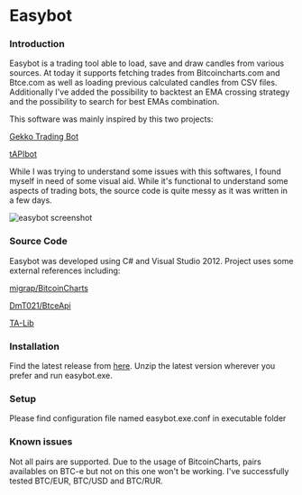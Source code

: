 Easybot
=======

### Introduction

Easybot is a trading tool able to load, save and draw candles from various sources. At today it supports fetching trades from Bitcoincharts.com and Btce.com as well as loading previous calculated candles from CSV files. Additionally I've added the possibility to backtest an EMA crossing strategy and the possibility to search for best EMAs combination.

This software was mainly inspired by this two projects:

[Gekko Trading Bot](https://github.com/askmike/gekko)

[tAPIbot](https://github.com/askmike/gekko)

While I was trying to understand some issues with this softwares, I found myself in need of some visual aid. While it's functional to understand some aspects of trading bots, the source code is quite messy as it was written in a few days.

![easybot screenshot](https://raw.github.com/codingdna2/easybot/master/easybot/images/Screenshot01.png "Easybot")

### Source Code

Easybot was developed using C# and Visual Studio 2012. Project uses some external references including:

[migrap/BitcoinCharts](https://github.com/migrap/BitcoinCharts)

[DmT021/BtceApi](https://github.com/DmT021/BtceApi)

[TA-Lib](http://ta-lib.org/)

### Installation

Find the latest release from [here](https://github.com/codingdna2/easybot/blob/master/release/EasyBot_v1.0.zip?raw=true). Unzip the latest version wherever you prefer and run easybot.exe.

### Setup

Please find configuration file named easybot.exe.conf in executable folder

### Known issues

Not all pairs are supported. Due to the usage of BitcoinCharts, pairs availables on BTC-e but not on this one won't be working. I've successfully tested BTC/EUR, BTC/USD and BTC/RUR.
